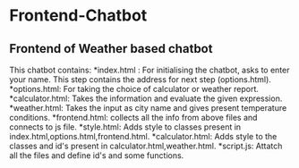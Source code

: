 # Frontend-Chatbot
## Frontend of Weather based chatbot
This chatbot contains:
*index.html : For initialising the chatbot, asks to enter your name. This step contains the address for next step (options.html).
*options.html: For taking the choice of calculator or weather report.
*calculator.html: Takes the information and evaluate the given expression.
*weather.html: Takes the input as city name and gives present temperature conditions.
*frontend.html: collects all the info from above files and connects to js file.
*style.html: Adds style to classes present in index.html,options.html,frontend.html.
*calculator.html: Adds style to the classes and id's present in calculator.html,weather.html.
*script.js: Attatch all the files and define id's and some functions.
